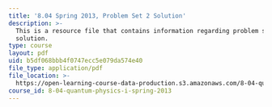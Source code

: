 ```yaml
---
title: '8.04 Spring 2013, Problem Set 2 Solution'
description: >-
  This is a resource file that contains information regarding problem set 2
  solution.
type: course
layout: pdf
uid: b5df068bbb4f0747ecc5e079da574e40
file_type: application/pdf
file_location: >-
  https://open-learning-course-data-production.s3.amazonaws.com/8-04-quantum-physics-i-spring-2013/b5df068bbb4f0747ecc5e079da574e40_MIT8_04S13_ps2_sol.pdf
course_id: 8-04-quantum-physics-i-spring-2013
---
```

